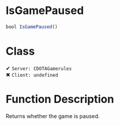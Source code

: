 # IsGamePaused
```js	
bool IsGamePaused()
```
# Class
✔ `Server: CDOTAGamerules`  
✖ `Client: undefined`  

# Function Description
Returns whether the game is paused.
